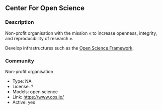 ## Center For Open Science

### Description

Non-profit organisation with the mission « to increase openness, integrity, and reproducibility of research ».

Develop infrastructures such as the [Open Science Framework](open-science-framework.md).

### Community

Non-profit organisation

- Type: NA
- License: ?
- Models: open science
- Link: <https://www.cos.io/>
- Active: yes
